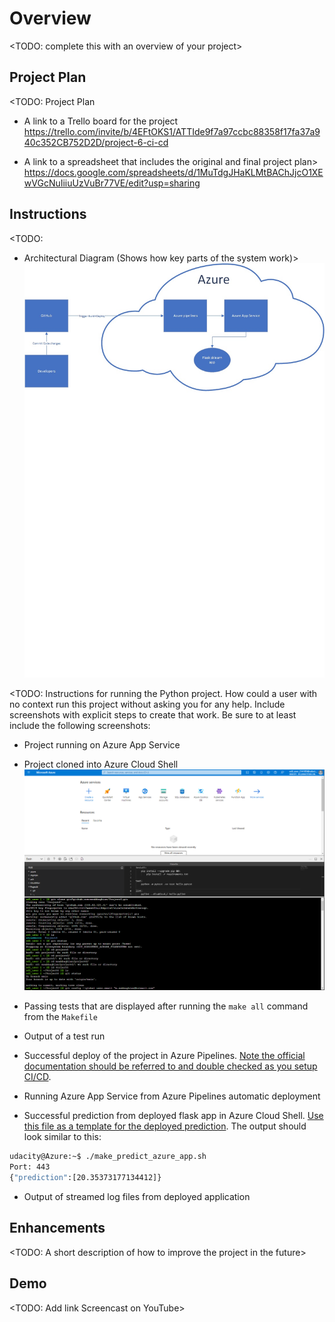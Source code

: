 # Overview

<TODO: complete this with an overview of your project>

## Project Plan
<TODO: Project Plan

* A link to a Trello board for the project
https://trello.com/invite/b/4EFtOKS1/ATTIde9f7a97ccbc88358f17fa37a940c352CB752D2D/project-6-ci-cd

* A link to a spreadsheet that includes the original and final project plan>
https://docs.google.com/spreadsheets/d/1MuTdgJHaKLMtBAChJjcO1XEwVGcNuIiiuUzVuBr77VE/edit?usp=sharing

## Instructions

<TODO:  
* Architectural Diagram (Shows how key parts of the system work)>
![Alt text](/screenshots/Architecture.jpg?raw=true "Optional Title")

<TODO:  Instructions for running the Python project.  How could a user with no context run this project without asking you for any help.  Include screenshots with explicit steps to create that work. Be sure to at least include the following screenshots:

* Project running on Azure App Service

* Project cloned into Azure Cloud Shell
![Alt text](/screenshots/Clone_repo.png?raw=true "Optional Title")

* Passing tests that are displayed after running the `make all` command from the `Makefile`

* Output of a test run

* Successful deploy of the project in Azure Pipelines.  [Note the official documentation should be referred to and double checked as you setup CI/CD](https://docs.microsoft.com/en-us/azure/devops/pipelines/ecosystems/python-webapp?view=azure-devops).

* Running Azure App Service from Azure Pipelines automatic deployment

* Successful prediction from deployed flask app in Azure Cloud Shell.  [Use this file as a template for the deployed prediction](https://github.com/udacity/nd082-Azure-Cloud-DevOps-Starter-Code/blob/master/C2-AgileDevelopmentwithAzure/project/starter_files/flask-sklearn/make_predict_azure_app.sh).
The output should look similar to this:

```bash
udacity@Azure:~$ ./make_predict_azure_app.sh
Port: 443
{"prediction":[20.35373177134412]}
```

* Output of streamed log files from deployed application

> 

## Enhancements

<TODO: A short description of how to improve the project in the future>

## Demo 

<TODO: Add link Screencast on YouTube>


